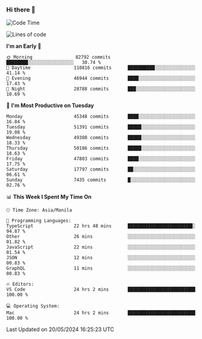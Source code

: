 ### Hi there 👋

<!--START_SECTION:waka-->
![Code Time](http://img.shields.io/badge/Code%20Time-5%2C155%20hrs%2030%20mins-blue)

![Lines of code](https://img.shields.io/badge/From%20Hello%20World%20I%27ve%20Written-117.6%20million%20lines%20of%20code-blue)

**I'm an Early 🐤** 

```text
🌞 Morning                82792 commits       ████████░░░░░░░░░░░░░░░░░   30.74 % 
🌆 Daytime                110816 commits      ██████████░░░░░░░░░░░░░░░   41.14 % 
🌃 Evening                46944 commits       ████░░░░░░░░░░░░░░░░░░░░░   17.43 % 
🌙 Night                  28788 commits       ███░░░░░░░░░░░░░░░░░░░░░░   10.69 % 
```
📅 **I'm Most Productive on Tuesday** 

```text
Monday                   45348 commits       ████░░░░░░░░░░░░░░░░░░░░░   16.84 % 
Tuesday                  51391 commits       █████░░░░░░░░░░░░░░░░░░░░   19.08 % 
Wednesday                49380 commits       █████░░░░░░░░░░░░░░░░░░░░   18.33 % 
Thursday                 50186 commits       █████░░░░░░░░░░░░░░░░░░░░   18.63 % 
Friday                   47803 commits       ████░░░░░░░░░░░░░░░░░░░░░   17.75 % 
Saturday                 17797 commits       ██░░░░░░░░░░░░░░░░░░░░░░░   06.61 % 
Sunday                   7435 commits        █░░░░░░░░░░░░░░░░░░░░░░░░   02.76 % 
```


📊 **This Week I Spent My Time On** 

```text
🕑︎ Time Zone: Asia/Manila

💬 Programming Languages: 
TypeScript               22 hrs 48 mins      ████████████████████████░   94.87 % 
Other                    26 mins             ░░░░░░░░░░░░░░░░░░░░░░░░░   01.82 % 
JavaScript               22 mins             ░░░░░░░░░░░░░░░░░░░░░░░░░   01.54 % 
JSON                     12 mins             ░░░░░░░░░░░░░░░░░░░░░░░░░   00.83 % 
GraphQL                  11 mins             ░░░░░░░░░░░░░░░░░░░░░░░░░   00.83 % 

🔥 Editors: 
VS Code                  24 hrs 2 mins       █████████████████████████   100.00 % 

💻 Operating System: 
Mac                      24 hrs 2 mins       █████████████████████████   100.00 % 
```


 Last Updated on 20/05/2024 16:25:23 UTC
<!--END_SECTION:waka-->


<!--
**rad182/rad182** is a ✨ _special_ ✨ repository because its `README.md` (this file) appears on your GitHub profile.

Here are some ideas to get you started:

- 🔭 I’m currently working on ...
- 🌱 I’m currently learning ...
- 👯 I’m looking to collaborate on ...
- 🤔 I’m looking for help with ...
- 💬 Ask me about ...
- 📫 How to reach me: ...
- 😄 Pronouns: ...
- ⚡ Fun fact: ...
-->
